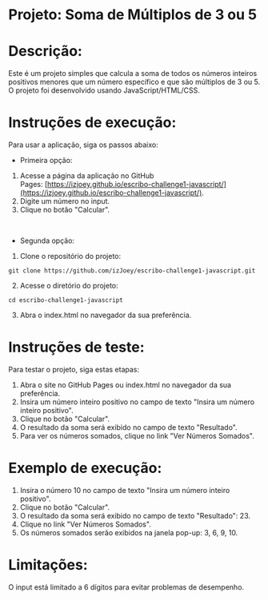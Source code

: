 
# **Projeto: Soma de Múltiplos de 3 ou 5**

**Descrição:**
====
Este é um projeto simples que calcula a soma de todos os números inteiros positivos menores que um número específico e que são múltiplos de 3 ou 5. O projeto foi desenvolvido usando JavaScript/HTML/CSS.

**Instruções de execução:**
====
Para usar a aplicação, siga os passos abaixo:

* Primeira opção:

1. Acesse a página da aplicação no GitHub Pages: [https://izjoey.github.io/escribo-challenge1-javascript/](https://izjoey.github.io/escribo-challenge1-javascript/).
2. Digite um número no input.
3. Clique no botão "Calcular".

<br />

* Segunda opção:

1. Clone o repositório do projeto:

```
git clone https://github.com/izJoey/escribo-challenge1-javascript.git
```

2. Acesse o diretório do projeto:

```
cd escribo-challenge1-javascript
```

3. Abra o index.html no navegador da sua preferência.


**Instruções de teste:**
====
Para testar o projeto, siga estas etapas:

1. Abra o site no GitHub Pages ou index.html no navegador da sua preferência.
2. Insira um número inteiro positivo no campo de texto "Insira um número inteiro positivo".
3. Clique no botão "Calcular".
4. O resultado da soma será exibido no campo de texto "Resultado".
5. Para ver os números somados, clique no link "Ver Números Somados".

**Exemplo de execução:**
====
1. Insira o número 10 no campo de texto "Insira um número inteiro positivo".
2. Clique no botão "Calcular".
3. O resultado da soma será exibido no campo de texto "Resultado": 23.
4. Clique no link "Ver Números Somados".
5. Os números somados serão exibidos na janela pop-up: 3, 6, 9, 10.


**Limitações:**
====
O input está limitado a 6 dígitos para evitar problemas de desempenho.

